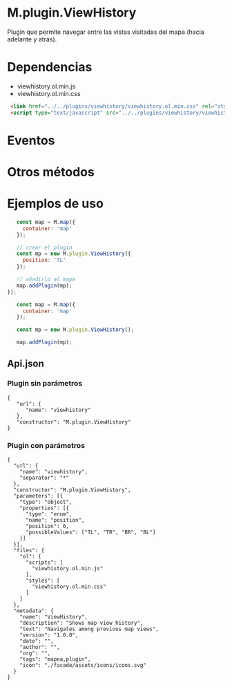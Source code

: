 # M.plugin.ViewHistory

Plugin que permite navegar entre las vistas visitadas del mapa (hacia adelante y atrás).

# Dependencias

- viewhistory.ol.min.js
- viewhistory.ol.min.css


```html
 <link href="../../plugins/viewhistory/viewhistory.ol.min.css" rel="stylesheet" />
 <script type="text/javascript" src="../../plugins/viewhistory/viewhistory.ol.min.js"></script>
```
# Eventos

# Otros métodos

# Ejemplos de uso

```javascript
   const map = M.map({
     container: 'map'
   });

   // crear el plugin
   const mp = new M.plugin.ViewHistory({
     position: 'TL'
   });

   // añadirlo al mapa
   map.addPlugin(mp);
});
```

```javascript
   const map = M.map({
     container: 'map'
   });

   const mp = new M.plugin.ViewHistory();

   map.addPlugin(mp);
```

## Api.json


### Plugin sin parámetros

```
{
   "url": {
      "name": "viewhistory"
   },
   "constructor": "M.plugin.ViewHistory"
}
```

### Plugin con parámetros

```
{
  "url": {
    "name": "viewhistory",
    "separator": "*"
  },
  "constructor": "M.plugin.ViewHistory",
  "parameters": [{
    "type": "object",
    "properties": [{
      "type": "enum",
      "name": "position",
      "position": 0,
      "possibleValues": ["TL", "TR", "BR", "BL"]
    }]
  }],
  "files": {
    "ol": {
      "scripts": [
        "viewhistory.ol.min.js"
      ],
      "styles": [
        "viewhistory.ol.min.css"
      ]
    }
  },
  "metadata": {
    "name": "ViewHistory",
    "description": "Shows map view history",
    "text": "Navigates among previous map views",
    "version": "1.0.0",
    "date": "",
    "author": "",
    "org": "",
    "tags": "mapea,plugin",
    "icon": "./facade/assets/icons/icons.svg"
  }
}
```

